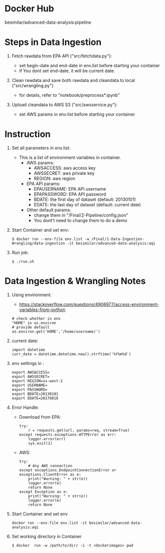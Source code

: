 # Docker Hub
besimilar/advanced-data-analysis:pipeline

# Steps in Data Ingestion
1. Fetch rawdata from EPA API ("src/fetchdata.py"):
	* set begin-date and end-date in env.list before starting your container
	* if You dont set end-date, it will be current date.

2. Clean rawdata and save both rawdata and cleandata to local ("src/wrangling.py")
	* for details, refer to "notebook/preprocess*.ipynb"

3. Upload cleandata to AWS S3 ("src/awsservice.py"):
	* set AWS params in env.list before starting your container

# Instruction
1. Set all parameters in env.list: 
	* This is a list of environment variables in container.
		* AWS params: 
			* AWSACCESS: aws access key
			* AWSSECRET: aws private key
			* REGION: aws region
		* EPA API params: 
			* EPAUSERNAME: EPA API username
			* EPAPASSWORD: EPA API password
			* BDATE: the first day of dataset (default: 20130101)
			* EDATE: the last day of dataset (default: current date)
		* Other default params:
			* change them in "/Final/2-Pipeline/config.json"
			* You dont't need to change them to do a demo

2. Start Container and set env:
	```
	$ docker run --env-file env.list -w /Final/1-Data-Ingestion-Wrangling/data-ingestion -it besimilar/advanced-data-analysis:aqi
	``` 
	
3. Run job:
	```
	$ ./run.sh
	```

# Data Ingestion & Wrangling Notes
1. Using environment: 
	* https://stackoverflow.com/questions/4906977/access-environment-variables-from-python
	```
	# check whether in env
	"HOME" in os.environ
	# provide default 
	os.environ.get('HOME','/home/username/')
	```

2. current date:
	```
	import datetime
	curr_date = datetime.datetime.now().strftime('%Y%m%d')

	```

3. env settings in :
	```
	export AWSACCESS=
	export AWSSECRET=
	export REGION=us-west-2
	export USERNAME=
	export PASSWORD=
	export BDATE=20130101
	export EDATE=20170816
	```

4. Error Handle:
	* Download from EPA:
		```
		try:
        	r = requests.get(url, params=req, stream=True)
		except requests.exceptions.HTTPError as err:
        	logger.error(err)
        	sys.exit(1)
		```
	* AWS:
		```
		try:
			# Any AWS connection
		except exceptions.EndpointConnectionError or exceptions.ClientError as e:
	        print("Warning: " + str(e))
	        logger.error(e)
	        return None
	    except Exception as e:
	        print("Warning: " + str(e))
	        logger.error(e)
	        return None
		```

5. Start Container and set env
	```
	docker run --env-file env.list -it besimilar/advanced-data-analysis:aqi
	```

6. Set working directory in Container
	```
	$ docker  run -w /path/to/dir/ -i -t <dockerimages> pwd
	```





